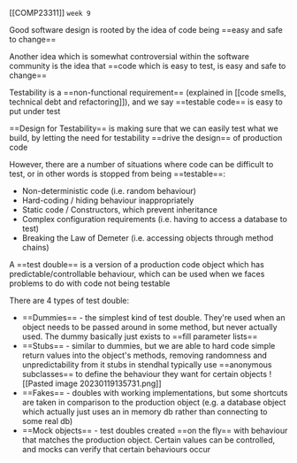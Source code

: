 [[COMP23311]] `week 9`

Good software design is rooted by the idea of code being ==easy and safe to change==

Another idea which is somewhat controversial within the software community is the idea that ==code which is easy to test, is easy and safe to change==

Testability is a ==non-functional requirement== (explained in [[code smells, technical debt and refactoring]]), and we say ==testable code== is easy to put under test

==Design for Testability== is making sure that we can easily test what we build, by letting the need for testability ==drive the design== of production code

However, there are a number of situations where code can be difficult to test, or in other words is stopped from being ==testable==:
- Non-deterministic code (i.e. random behaviour)
- Hard-coding / hiding behaviour inappropriately 
- Static code / Constructors, which prevent inheritance
- Complex configuration requirements (i.e. having to access a database to test)
- Breaking the Law of Demeter (i.e. accessing objects through method chains)

A ==test double== is a version of a production code object which has predictable/controllable behaviour, which can be used when we faces problems to do with code not being testable

There are 4 types of test double:
- ==Dummies== - the simplest kind of test double. They're used when an object needs to be passed around in some method, but never actually used. The dummy basically just exists to ==fill parameter lists==
- ==Stubs== - similar to dummies, but we are able to hard code simple return values into the object's methods, removing randomness and unpredictability from it
  stubs in stendhal typically use ==anonymous subclasses== to define the behaviour they want for certain objects
  ![[Pasted image 20230119135731.png]]
- ==Fakes== - doubles with working implementations, but some shortcuts are taken in comparison to the production object (e.g. a database object which actually just uses an in memory db rather than connecting to some real db)
- ==Mock objects== - test doubles created ==on the fly== with behaviour that matches the production object. Certain values can be controlled, and mocks can verify that certain behaviours occur